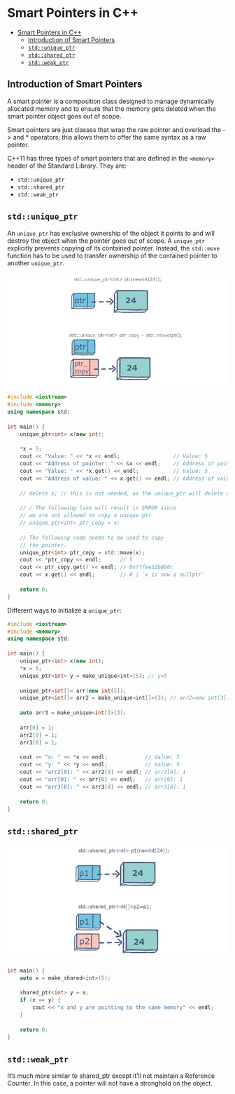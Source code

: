 # Smart Pointers in C++

- [Smart Pointers in C++](#smart-pointers-in-c)
	- [Introduction of Smart Pointers](#introduction-of-smart-pointers)
	- [`std::unique_ptr`](#stdunique_ptr)
	- [`std::shared_ptr`](#stdshared_ptr)
	- [`std::weak_ptr`](#stdweak_ptr)


## Introduction of Smart Pointers

A smart pointer is a composition class designed to manage dynamically allocated memory and to ensure that the memory gets deleted when the smart pointer object goes out of scope.

Smart pointers are just classes that wrap the raw pointer and overload the -> and * operators; this allows them to offer the same syntax as a raw pointer.

C++11 has three types of smart pointers that are defined in the `<memory>` header of the Standard Library. They are:

- `std::unique_ptr`
- `std::shared_ptr`
- `std::weak_ptr`

## `std::unique_ptr`

An​ `unique_ptr` has exclusive ownership of the object it points to and ​will destroy the object when the pointer goes out of scope. A `unique_ptr` explicitly prevents copying of its contained pointer. Instead, the `std::move` function has to be used to transfer ownership of the contained pointer to another `unique_ptr`.

<div align="center">
<img src="img/up.jpg" alt="up.jpg" width="600px">
</div>

```cpp
#include <iostream>
#include <memory>
using namespace std;

int main() {
    unique_ptr<int> x(new int);

    *x = 5;
    cout << "Value: " << *x << endl;                 // Value: 5
    cout << "Address of pointer: " << &x << endl;    // Address of pointer: 0x301a5ff5e8
    cout << "Value: " << *x.get() << endl;           // Value: 5
    cout << "Address of value: " << x.get() << endl; // Address of value: 0x17c409840e0

    // delete x; // this is not needed, as the unique_ptr will delete the memory when it goes out of scope

    // / The following line will result in ERROR since
    // we are not allowed to copy a unique ptr
    // unique_ptr<int> ptr_copy = x;

    // The following code needs to be used to copy
    // the pointer.
    unique_ptr<int> ptr_copy = std::move(x);
    cout << *ptr_copy << endl;      // 5
    cout << ptr_copy.get() << endl; // 0x7ffeeb2b8b0c
    cout << x.get() << endl;        // 0 | `x is now a nullptr`

    return 0;
}
```

Different ways to initialize a `unique_ptr`:

```cpp
#include <iostream>
#include <memory>
using namespace std;

int main() {
    unique_ptr<int> x(new int);
    *x = 5;
    unique_ptr<int> y = make_unique<int>(5); // y=5

    unique_ptr<int[]> arr(new int[5]);
    unique_ptr<int[]> arr2 = make_unique<int[]>(3); // arr2=new int[3];

    auto arr3 = make_unique<int[]>(3);

    arr[0] = 1;
    arr2[0] = 1;
    arr3[0] = 1;

    cout << "x: " << *x << endl;            // Value: 5
    cout << "y: " << *y << endl;            // Value: 5
    cout << "arr2[0]: " << arr2[0] << endl; // arr2[0]: 1
    cout << "arr[0]: " << arr[0] << endl;   // arr[0]: 1
    cout << "arr3[0]: " << arr3[0] << endl; // arr3[0]: 1

    return 0;
}
```




## `std::shared_ptr`

<div align="center">
<img src="img/sp.jpg" alt="sp.jpg" width="600px">
</div>

```cpp
int main() {
    auto x = make_shared<int>(5);

    shared_ptr<int> y = x;
    if (x == y) {
        cout << "x and y are pointing to the same memory" << endl;
    }

    return 0;
}
```

## `std::weak_ptr`

It’s much more similar to shared_ptr except it’ll not maintain a Reference Counter. In this case, a pointer will not have a stronghold on the object.